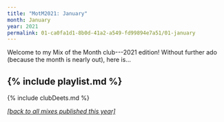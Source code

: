 ```yaml
---
title: "MotM2021: January"
month: January
year: 2021
permalink: 01-ca0fa1d1-8b0d-41a2-a549-fd99894e7a51/01-january
---
```


Welcome to my Mix of the Month club---2021 edition! Without further ado (because the month is nearly out), here is...

{% include playlist.md %}
-----

{% include clubDeets.md %}

[_[back to all mixes published this year]_](../index.md)
